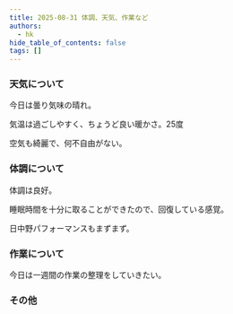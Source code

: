 ```yaml
---
title: 2025-08-31 体調、天気、作業など
authors:
  - hk
hide_table_of_contents: false
tags: []
---
```

### 天気について

今日は曇り気味の晴れ。

気温は過ごしやすく、ちょうど良い暖かさ。25度

空気も綺麗で、何不自由がない。

<!-- truncate -->


### 体調について

体調は良好。

睡眠時間を十分に取ることができたので、回復している感覚。

日中野パフォーマンスもまずまず。


### 作業について

今日は一週間の作業の整理をしていきたい。


### その他

